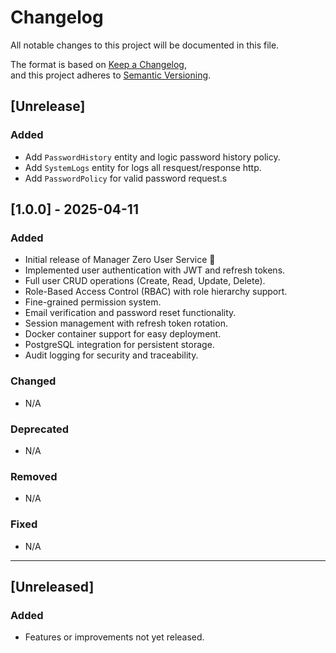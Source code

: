 # Changelog

All notable changes to this project will be documented in this file.

The format is based on [Keep a Changelog](https://keepachangelog.com/en/1.0.0/),  
and this project adheres to [Semantic Versioning](https://semver.org/spec/v2.0.0.html).

## [Unrelease]
### Added
- Add `PasswordHistory` entity and logic password history policy.
- Add `SystemLogs` entity for logs all resquest/response http.
- Add `PasswordPolicy` for valid password request.s

## [1.0.0] - 2025-04-11
### Added
- Initial release of Manager Zero User Service 🎉
- Implemented user authentication with JWT and refresh tokens.
- Full user CRUD operations (Create, Read, Update, Delete).
- Role-Based Access Control (RBAC) with role hierarchy support.
- Fine-grained permission system.
- Email verification and password reset functionality.
- Session management with refresh token rotation.
- Docker container support for easy deployment.
- PostgreSQL integration for persistent storage.
- Audit logging for security and traceability.

### Changed
- N/A

### Deprecated
- N/A

### Removed
- N/A

### Fixed
- N/A

---

## [Unreleased]
### Added
- Features or improvements not yet released.
